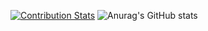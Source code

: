 [![Contribution Stats](https://github-contribution-stats.vercel.app/api/?username=ru-asdx)](https://github.com/LordDashMe/github-contribution-stats/)
![Anurag's GitHub stats](https://github-readme-stats.vercel.app/api?username=ru-asdx&theme=vue&show_icons=true)

